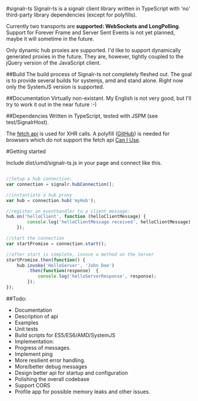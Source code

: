 #signalr-ts
Signalr-ts is a signalr client library written in TypeScript with 'no' third-party library dependencies (except for polyfills). 

Currently two transports are **supported: WebSockets and LongPolling**. Support for Forever Frame and Server Sent Events is not yet planned, maybe it will sometime in the future.

Only dynamic hub proxies are supported. I'd like to support dynamically generated proxies in the future. They are, however, tightly coupled to the jQuery version of the JavaScript client.

##Build
The build process of Signalr-ts not completely fleshed out. The goal is to provide several builds for systemjs, amd and stand alone. Right now only the SystemJS version is supported.

##Documentation
Virtually non-existant. My English is not very good, but I'll try to work it out in the near future :-)

##Dependencies
Written in TypeScript, tested with JSPM (see test/SignalrHost).

The [fetch api](https://fetch.spec.whatwg.org/) is used for XHR calls. A polyfill ([GitHub](https://github.com/github/fetch)) is needed for browsers which do not support the fetch api [Can I Use](http://caniuse.com/#search=fetch).

#Getting started

Include dist/umd/signalr-ts.js in your page and connect like this.

``` JavaScript

//Setup a hub connection:
var connection = signalr.hubConnection();

//instantiate a hub proxy
var hub = connection.hub('myHub');

//register an eventhandler to a client message:
hub.on('helloClient', function (helloClientMessage) {
        console.log('helloClientMessage received', helloClientMessage);
    });

//start the connection
var startPromise = connection.start();

//after start is complete, invove a method on the Server
startPromise.then(function() {
    hub.invoke('HelloServer', 'John Doe')
        .then(function(response)  {
            console.log('helloServerResponse', response);
        });
});
```  

##Todo:

* Documentation
 * Description of api
 * Examples
* Unit tests
* Build scripts for ES5/ES6/AMD/SystemJS
* Implementation:
 * Progress of messages.
 * Implement ping
 * More resilient error handling.
 * More/better debug messages
* Design better api for startup and configuration
* Polishing the overall codebase
* Support CORS
* Profile app for possible memory leaks and other issues.

